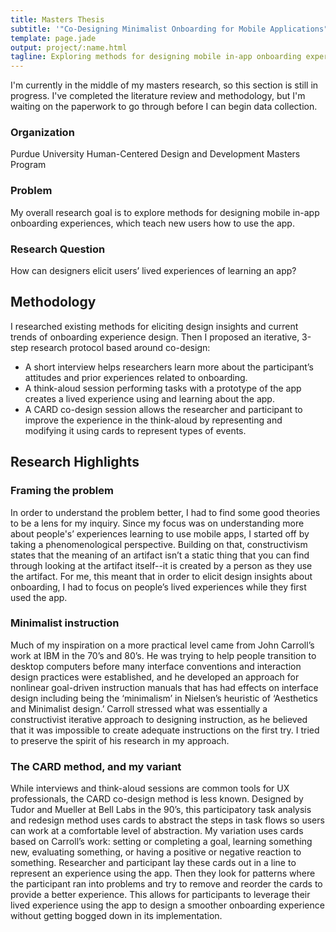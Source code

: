 ```yaml
---
title: Masters Thesis
subtitle: '"Co-Designing Minimalist Onboarding for Mobile Applications"'
template: page.jade
output: project/:name.html
tagline: Exploring methods for designing mobile in-app onboarding experiences.
---
```


<p class="note">I'm currently in the middle of my masters research, so this section is still in progress.  I've completed the literature review and methodology, but I'm waiting on the paperwork to go through before I can begin data collection.</p>


### Organization
Purdue University Human-Centered Design and Development Masters Program

### Problem
My overall research goal is to explore methods for designing mobile in-app onboarding experiences, which teach new users how to use the app.

### Research Question
How can designers elicit users’ lived experiences of learning an app?

## Methodology
I researched existing methods for eliciting design insights and current trends of onboarding experience design. Then I proposed an iterative, 3-step research protocol based around co-design:
- A short interview helps researchers learn more about the participant’s attitudes and prior experiences related to onboarding.
- A think-aloud session performing tasks with a prototype of the app creates a lived experience using and learning about the app.
- A CARD co-design session allows the researcher and participant to improve the experience in the think-aloud by representing and modifying it using cards to represent types of events.

## Research Highlights

### Framing the problem
In order to understand the problem better, I had to find some good theories to be a lens for my inquiry.  Since my focus was on understanding more about people's’ experiences learning to use mobile apps, I started off by taking a phenomenological perspective.  Building on that, constructivism states that the meaning of an artifact isn’t a static thing that you can find through looking at the artifact itself--it is created by a person as they use the artifact.  For me, this meant that in order to elicit design insights about onboarding, I had to focus on people’s lived experiences while they first used the app.

### Minimalist instruction
Much of my inspiration on a more practical level came from John Carroll’s work at IBM in the 70’s and 80’s.  He was trying to help people transition to desktop computers before many interface conventions and interaction design practices were established, and he developed an approach for nonlinear goal-driven instruction manuals that has had effects on interface design including being the ‘minimalism’ in Nielsen’s heuristic of ‘Aesthetics and Minimalist design.’  Carroll stressed what was essentially a constructivist iterative approach to designing instruction, as he believed that it was impossible to create adequate instructions on the first try.  I tried to preserve the spirit of his research in my approach.

### The CARD method, and my variant
While interviews and think-aloud sessions are common tools for UX professionals, the CARD co-design method is less known.  Designed by Tudor and Mueller at Bell Labs in the 90’s, this participatory task analysis and redesign method uses cards to abstract the steps in task flows so users can work at a comfortable level of abstraction.  My variation uses cards based on Carroll’s work: setting or completing a goal, learning something new, evaluating something, or having a positive or negative reaction to something.  Researcher and participant lay these cards out in a line to represent an experience using the app.  Then they look for patterns where the participant ran into problems and try to remove and reorder the cards to provide a better experience.  This allows for participants to leverage their lived experience using the app to design a smoother onboarding experience without getting bogged down in its implementation.
